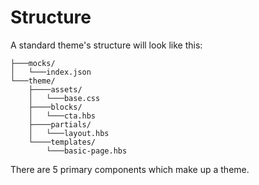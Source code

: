 # Structure

A standard theme's structure will look like this:

```text
├───mocks/
│   └───index.json
└───theme/
    ├────assets/
    │   └───base.css
    ├────blocks/
    │   └───cta.hbs
    ├────partials/
    │   └───layout.hbs
    └────templates/
        └───basic-page.hbs
```

There are 5 primary components which make up a theme.





